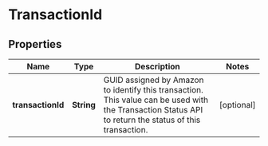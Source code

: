 
# TransactionId

## Properties
Name | Type | Description | Notes
------------ | ------------- | ------------- | -------------
**transactionId** | **String** | GUID assigned by Amazon to identify this transaction. This value can be used with the Transaction Status API to return the status of this transaction. |  [optional]



